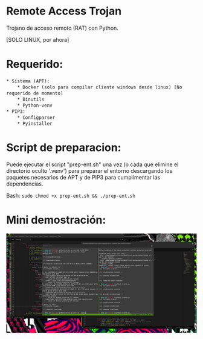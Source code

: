 # Remote Access Trojan
Trojano de acceso remoto (RAT) con Python.

[SOLO LINUX, por ahora]

# Requerido:
	* Sistema (APT):
		* Docker (solo para compilar cliente windows desde linux) [No requerido de momento]
		* Binutils
		* Python-venv
	* PIP3:
		* Configparser
		* Pyinstaller

# Script de preparacion:
Puede ejecutar el script "prep-ent.sh" una vez (o cada que elimine el directorio oculto '.venv') para preparar el entorno descargando los paquetes necesarios de APT y de PIP3 para cumplimentar las dependencias.

Bash:
	```
	sudo chmod +x prep-ent.sh && ./prep-ent.sh
	```

# Mini demostración:
![Demo](https://github.com/bbkmg256/topo-gigio/raw/main/assets/demo.gif)
